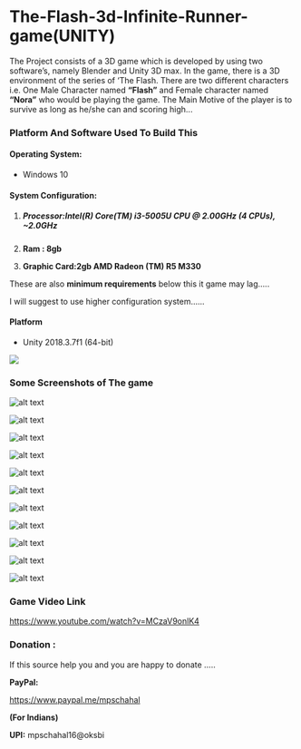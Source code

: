 # The-Flash-3d-Infinite-Runner-game(UNITY)

The Project consists of a 3D game which is developed by using two software’s, namely Blender and Unity 3D max. In the game, there is a 3D environment of the series of ‘The Flash. There are two different characters i.e. One Male Character named **“Flash”** and Female character named **“Nora”** who would be playing the game. The Main Motive of the player is to survive as long as he/she can and scoring high...



### **Platform And Software Used To Build This**



#### **Operating System**: 

- Windows 10

#### **System Configuration:**

1. ##### **Processor:Intel(R) Core(TM) i3-5005U CPU @ 2.00GHz (4 CPUs), ~2.0GHz**

2. **Ram : 8gb**

3. **Graphic Card:2gb AMD Radeon (TM) R5 M330**

These are also **minimum requirements** below this it game may lag.....

I will suggest to use higher configuration system......



#### Platform

- Unity 2018.3.7f1 (64-bit)



![](C:\Users\Manpreet\Desktop\unity.jpg)

### **Some Screenshots of The game**



![alt text](https://github.com/mpschahal16/The-Flash-3d-Infinite-Runner-game/blob/master/SampleImages/Screenshot%20(2).png)



![alt text](https://github.com/mpschahal16/The-Flash-3d-Infinite-Runner-game/blob/master/SampleImages/Screenshot%20(4).png)



![alt text](https://github.com/mpschahal16/The-Flash-3d-Infinite-Runner-game/blob/master/SampleImages/Screenshot%20(3).png)

![alt text](https://github.com/mpschahal16/The-Flash-3d-Infinite-Runner-game/blob/master/SampleImages/Screenshot%20(5).png)





![alt text](https://github.com/mpschahal16/The-Flash-3d-Infinite-Runner-game/blob/master/SampleImages/Screenshot%20(6).png)



![alt text](https://github.com/mpschahal16/The-Flash-3d-Infinite-Runner-game/blob/master/SampleImages/Screenshot%20(7).png)



![alt text](https://github.com/mpschahal16/The-Flash-3d-Infinite-Runner-game/blob/master/SampleImages/Screenshot%20(8).png)



![alt text](https://github.com/mpschahal16/The-Flash-3d-Infinite-Runner-game/blob/master/SampleImages/Screenshot%20(9).png)



![alt text](https://github.com/mpschahal16/The-Flash-3d-Infinite-Runner-game/blob/master/SampleImages/Screenshot%20(10).png)



![alt text](https://github.com/mpschahal16/The-Flash-3d-Infinite-Runner-game/blob/master/SampleImages/Screenshot%20(11).png)

![alt text](https://github.com/mpschahal16/The-Flash-3d-Infinite-Runner-game/blob/master/SampleImages/Screenshot%20(12).png)



### **Game Video Link**

https://www.youtube.com/watch?v=MCzaV9onlK4



### **Donation :**

If this source help you and you are happy to donate .....

**PayPal:**

https://www.paypal.me/mpschahal

**(For Indians)**

**UPI:** mpschahal16@oksbi

